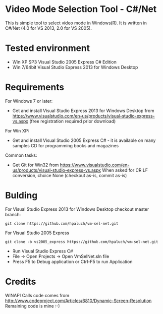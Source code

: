 Video Mode Selection Tool - C#/Net
==================================

This is simple tool to select video mode in Windows(R).
It is written in C#/Net (4.0 for VS 2013, 2.0 for VS 2005).

Tested environment
==================

* Win XP SP3 Visual Studio 2005 Express C# Edition
* Win 7/64bit Visual Studio Express 2013 for Windows Desktop

Requirements
============

For Windows 7 or later:

* Get and install Visual Studio Express 2013 for Windows Desktop
  from https://www.visualstudio.com/en-us/products/visual-studio-express-vs.aspx
  (free registration required prior download)

For Win XP:

* Get and install Visual Studio 2005 Express C# - it is available on 
  many samples CD for programming books and magazines

Common tasks:

* Get Git for Win32 from https://www.visualstudio.com/en-us/products/visual-studio-express-vs.aspx
   When asked for CR LF conversion, choice None (checkout as-is, commit as-is)


Bulding
=======

For Visual Studio Express 2013 for Windows Desktop checkout master branch:

	git clone https://github.com/hpaluch/vm-sel-net.git

For Visual Studio 2005 Express

	git clone -b vs2005_express https://github.com/hpaluch/vm-sel-net.git


* Run Visual Studio Express C#
* File -> Open Projects -> Open VmSelNet.sln file
* Press F5 to Debug application or Ctrl-F5 to run Application

Credits
=======

WINAPI Calls code comes from http://www.codeproject.com/Articles/6810/Dynamic-Screen-Resolution
Remaining code is mine :-)

